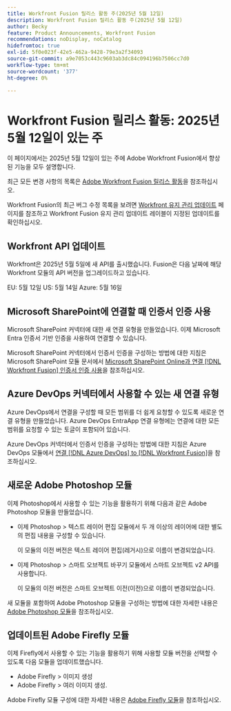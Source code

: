 ```yaml
---
title: Workfront Fusion 릴리스 활동 주(2025년 5월 12일)
description: Workfront Fusion 릴리스 활동 주(2025년 5월 12일)
author: Becky
feature: Product Announcements, Workfront Fusion
recommendations: noDisplay, noCatalog
hidefromtoc: true
exl-id: 5f0e023f-42e5-462a-9428-79e3a2f34093
source-git-commit: a9e7053c443c9603ab3dc84c094196b7506cc7d0
workflow-type: tm+mt
source-wordcount: '377'
ht-degree: 0%

---
```


# Workfront Fusion 릴리스 활동: 2025년 5월 12일이 있는 주

이 페이지에서는 2025년 5월 12일이 있는 주에 Adobe Workfront Fusion에서 향상된 기능을 모두 설명합니다.

최근 모든 변경 사항의 목록은 [Adobe Workfront Fusion 릴리스 활동](/help/workfront-fusion/fusion-product-releases/fusion-release-activity.md)을 참조하십시오.

Workfront Fusion의 최근 버그 수정 목록을 보려면 [Workfront 유지 관리 업데이트](https://experienceleague.adobe.com/en/docs/workfront-known-issues/releases/current-updates) 페이지를 참조하고 Workfront Fusion 유지 관리 업데이트 레이블이 지정된 업데이트를 확인하십시오.

## Workfront API 업데이트

Workfront은 2025년 5월 5일에 새 API를 출시했습니다. Fusion은 다음 날짜에 해당 Workfront 모듈의 API 버전을 업그레이드하고 있습니다.

EU: 5월 12일
US: 5월 14일
Azure: 5월 16일

## Microsoft SharePoint에 연결할 때 인증서 인증 사용

Microsoft SharePoint 커넥터에 대한 새 연결 유형을 만들었습니다. 이제 Microsoft Entra 인증서 기반 인증을 사용하여 연결할 수 있습니다.

Microsoft SharePoint 커넥터에서 인증서 인증을 구성하는 방법에 대한 지침은 Microsoft SharePoint 모듈 문서에서 [Microsoft SharePoint Online과 연결 [!DNL Workfront Fusion] 인증서 인증 사용](/help/workfront-fusion/references/apps-and-modules/third-party-connectors/sharepoint-modules.md#connect-microsoft-sharepoint-online-to-workfront-fusion-using-certificate-authorization)을 참조하십시오.

## Azure DevOps 커넥터에서 사용할 수 있는 새 연결 유형

Azure DevOps에서 연결을 구성할 때 모든 범위를 더 쉽게 요청할 수 있도록 새로운 연결 유형을 만들었습니다. Azure DevOps EntraApp 연결 유형에는 연결에 대한 모든 범위를 요청할 수 있는 토글이 포함되어 있습니다.

Azure DevOps 커넥터에서 인증서 인증을 구성하는 방법에 대한 지침은 Azure DevOps 모듈에서 [연결 [!DNL Azure DevOps] to [!DNL Workfront Fusion]](/help/workfront-fusion/references/apps-and-modules/third-party-connectors/azure-dev-ops.md#connect-azure-devops-to-workfront-fusion)을 참조하십시오.

## 새로운 Adobe Photoshop 모듈

이제 Photoshop에서 사용할 수 있는 기능을 활용하기 위해 다음과 같은 Adobe Photoshop 모듈을 만들었습니다.

* 이제 Photoshop > 텍스트 레이어 편집 모듈에서 두 개 이상의 레이어에 대한 별도의 편집 내용을 구성할 수 있습니다.

  이 모듈의 이전 버전은 텍스트 레이어 편집(레거시)으로 이름이 변경되었습니다.
* 이제 Photoshop > 스마트 오브젝트 바꾸기 모듈에서 스마트 오브젝트 v2 API를 사용합니다.

  이 모듈의 이전 버전은 스마트 오브젝트 이전(이전)으로 이름이 변경되었습니다.

새 모듈을 포함하여 Adobe Photoshop 모듈을 구성하는 방법에 대한 자세한 내용은 [Adobe Photoshop 모듈](/help/workfront-fusion/references/apps-and-modules/adobe-connectors/adobe-photoshop-modules.md)을 참조하십시오.

## 업데이트된 Adobe Firefly 모듈

이제 Firefly에서 사용할 수 있는 기능을 활용하기 위해 사용할 모듈 버전을 선택할 수 있도록 다음 모듈을 업데이트했습니다.

* Adobe Firefly > 이미지 생성
* Adobe Firefly > 여러 이미지 생성.

Adobe Firefly 모듈 구성에 대한 자세한 내용은 [Adobe Firefly 모듈](/help/workfront-fusion/references/apps-and-modules/adobe-connectors/adobe-firefly-modules.md)을 참조하십시오.
